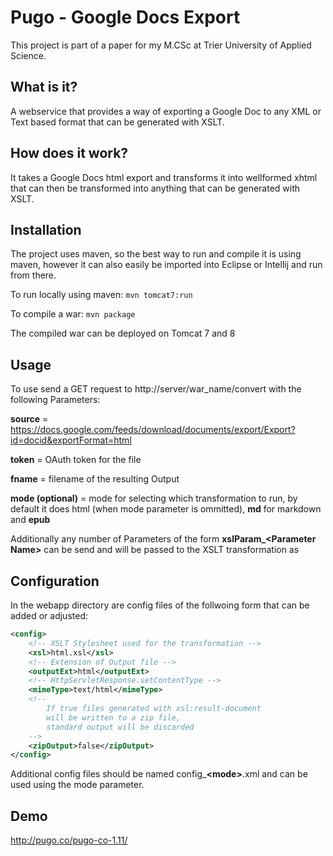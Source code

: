 Pugo - Google Docs Export
=============================

This project is part of a paper for my M.CSc at Trier University of Applied Science.

## What is it?
A webservice that provides a way of exporting a Google Doc to any XML or Text based format that can be generated with XSLT.

## How does it work?
It takes a Google Docs html export and transforms it into wellformed xhtml that can then be transformed into anything that can be generated with XSLT.

## Installation
The project uses maven, so the best way to run and compile it is using maven, however it can also easily be imported into Eclipse or Intellij and run from there.

To run locally using maven: `mvn tomcat7:run`

To compile a war: `mvn package`

The compiled war can be deployed on Tomcat 7 and 8

## Usage
To use send a GET request to http://server/war_name/convert with the following Parameters:

**source** = https://docs.google.com/feeds/download/documents/export/Export?id=docid&exportFormat=html

**token** = OAuth token for the file

**fname** = filename of the resulting Output

**mode (optional)** = mode for selecting which transformation to run, by default it does html (when mode parameter is ommitted), **md** for markdown and **epub**

Additionally any number of Parameters of the form **xslParam_\<Parameter Name>** can be send and will be passed to the XSLT transformation as <Parameter Name>

## Configuration
In the webapp directory are config files of the follwoing form that can be added or adjusted:

```xml
<config>
    <!-- XSLT Stylesheet used for the transformation -->
    <xsl>html.xsl</xsl>
    <!-- Extension of Output file -->
    <outputExt>html</outputExt>
    <!-- HttpServletResponse.setContentType -->
    <mimeType>text/html</mimeType>
    <!--
        If true files generated with xsl:result-document
        will be written to a zip file,
        standard output will be discarded
    -->
    <zipOutput>false</zipOutput>
</config>
```

Additional config files should be named config_**\<mode>**.xml and can be used using the mode parameter.

## Demo
http://pugo.co/pugo-co-1.11/


